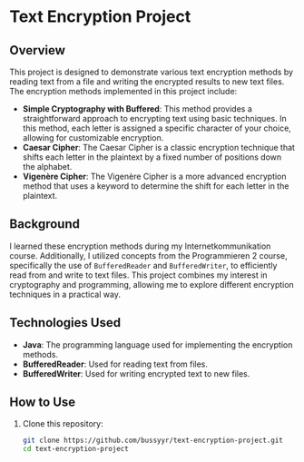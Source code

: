 # Text Encryption Project

## Overview

This project is designed to demonstrate various text encryption methods by reading text from a file and writing the encrypted results to new text files. The encryption methods implemented in this project include:

- **Simple Cryptography with Buffered**: This method provides a straightforward approach to encrypting text using basic techniques. In this method, each letter is assigned a specific character of your choice, allowing for customizable encryption.
- **Caesar Cipher**: The Caesar Cipher is a classic encryption technique that shifts each letter in the plaintext by a fixed number of positions down the alphabet.
- **Vigenère Cipher**: The Vigenère Cipher is a more advanced encryption method that uses a keyword to determine the shift for each letter in the plaintext.

## Background

I learned these encryption methods during my Internetkommunikation course. Additionally, I utilized concepts from the Programmieren 2 course, specifically the use of `BufferedReader` and `BufferedWriter`, to efficiently read from and write to text files. This project combines my interest in cryptography and programming, allowing me to explore different encryption techniques in a practical way.

## Technologies Used

- **Java**: The programming language used for implementing the encryption methods.
- **BufferedReader**: Used for reading text from files.
- **BufferedWriter**: Used for writing encrypted text to new files.

## How to Use

1. Clone this repository:
   ```bash
   git clone https://github.com/bussyyr/text-encryption-project.git
   cd text-encryption-project
